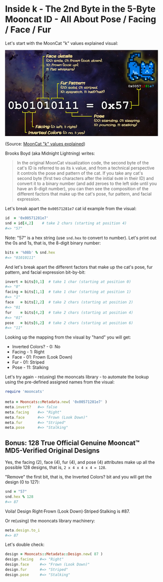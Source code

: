 # Inside k - The 2nd Byte in the 5-Byte Mooncat ID - All About Pose / Facing / Face / Fur


Let's start with the MoonCat "k" values explained visual:

![](https://github.com/cryptocopycats/awesome-mooncatrescue-bubble/raw/master/i/mooncatrescue-k.png)

(Source: [MoonCat "k" values explained](https://old.reddit.com/r/MoonCatRescue/comments/m4gazs/mooncat_k_values_explained/))


Brooks Boyd (aka Midnight Lightning) writes:

> In the original MoonCat visualization code,
> the second byte of the cat's ID is referred to as its `k` value, and
> from a technical perspective it controls the pose
> and pattern of the cat. If you take any cat's second byte
> (first two characters after the initial `0x00` in their ID)
> and convert it to a binary number (and add zeroes to the left side
> until you have an 8-digit number),
> you can then see the composition of the different factors
> that make up the cat's pose, fur pattern, and facial expression.


Let's break apart the `0x00571281e7` cat id example
from the visual:

``` ruby
id  = '0x00571281e7'
snd = id[4,2]    # take 2 chars (starting at position 4)
#=> "57"
```

Note:  "57" is a hex string (use `snd.hex` to convert to number).
Let's print out the 0s and 1s, that is, the 8-digit binary number:

``` ruby
bits = '%08b' % snd.hex
#=> "01010111"
```

And let's break apart the different factors
that make up the cat's pose, fur pattern, and facial expression
bit-by-bit:

``` ruby
invert = bits[0,1]  # take 1 char (starting at position 0)
#=> "0"
facing = bits[1,1]  # take 1 char (starting at position 1)
#=> "1"
face   = bits[2,2]  # take 2 chars (starting at position 2)
#=> "01
fur    = bits[4,2]  # take 2 chars (starting at position 4)
#=> "01"
pose   = bits[6,2]  # take 2 chars (starting at position 6)
#=> "11"
```

Looking up the mapping from the visual by "hand" you will get:

- Inverted Colors? - 0: No
- Facing - 1: Right
- Face - 01:  Frown (Look Down)
- Fur  - 01:  Striped
- Pose - 11: Stalking


Let's try again - re(using) the mooncats library - to automate the lookup using the pre-defined assigned names from the visual:


``` ruby
require 'mooncats'

meta = Mooncats::Metadata.new( '0x00571281e7' )
meta.invert?   #=> false
meta.facing    #=> "Right"
meta.face      #=> "Frown (Look Down)"
meta.fur       #=> "Striped"
meta.pose      #=> "Stalking"
```


## Bonus:  128 True Official Genuine Mooncat™ MD5-Verified Original Designs

Yes, the facing (2), face (4), fur (4), and pose (4) attributes
make up all the possible 128 designs, that is, `2 x 4 x 4 x 4 = 128`.

"Remove" the first bit, that is, the Inverted Colors? bit
and you will get the design (0 to 127):

``` ruby
snd = "57"
snd.hex % 128
#=> 87
```

Voila! Design Right·Frown (Look Down)·Striped·Stalking
is #87.

Or re(using) the mooncats library machinery:

``` ruby
meta.design.to_i
#=> 87
```

Let's double check:

``` ruby
design = Mooncats::Metadata::Design.new( 87 )
design.facing   #=> "Right"
design.face     #=> "Frown (Look Down)"
design.fur      #=> "Striped"
design.pose     #=> "Stalking"
```

